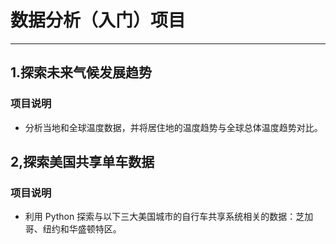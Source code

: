 # 数据分析（入门）项目
---
## 1.探索未来气候发展趋势

### 项目说明
*
    分析当地和全球温度数据，并将居住地的温度趋势与全球总体温度趋势对比。
 ## 2,探索美国共享单车数据
 ### 项目说明
 *
    利用 Python 探索与以下三大美国城市的自行车共享系统相关的数据：芝加哥、纽约和华盛顿特区。